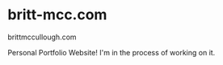 # britt-mcc.com
brittmccullough.com

Personal Portfolio Website! I'm in the process of working on it.


